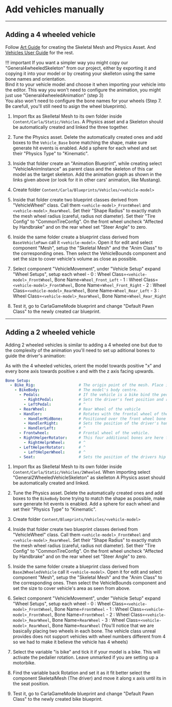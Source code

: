 # Add vehicles manually

---
## Adding a 4 wheeled vehicle

Follow [Art Guide][artlink] for creating the Skeletal Mesh and Physics Asset. And
[Vehicles User Guide][userguide] for the rest.

[artlink]: https://docs.unrealengine.com/en-US/Engine/Physics/Vehicles/VehicleContentCreation/index.html
[userguide]: https://docs.unrealengine.com/latest/INT/Engine/Physics/Vehicles/VehicleUserGuide/

!!! important
    If you want a simpler way you might copy our "General4wheeledSkeleton" from our project,
    either by exporting it and copying it into your model or by creating your skelleton using
    the same bone names and orientation.<br>
    Bind it to your vehicle model and choose it when importing your vehicle into the editor.
    This way you won't need to configure the animation, you might just use
    "General4wheeledAnimation" (step 3)<br>
    You also won't need to configure the bone names for your wheels
    (Step 7. Be carefull, you'll still need to asign the wheel blueprints).

  1. Import fbx as Skelletal Mesh to its own folder inside `Content/Carla/Static/Vehicles`.
  A Physics asset and a Skeleton should be automatically created and linked the three together.

  2. Tune the Physics asset. Delete the automatically created ones and add boxes to the
  `Vehicle_Base` bone matching the shape, make sure generate hit events is enabled.
  Add a sphere for each wheel and set their "Physics Type" to "Kinematic".

  3. Inside that folder create an "Animation Blueprint", while creating select "VehicleAnimInstance"
  as parent class and the skeleton of this car model as the target skeleton.
  Add the animation graph as shown in the links given above
  (or look for it in other cars' animation, like Mustang).

  4. Create folder `Content/Carla/Blueprints/Vehicles/<vehicle-model>`

  5. Inside that folder create two blueprint classes derived from "VehicleWheel" class.
  Call them `<vehicle-model>_FrontWheel` and `<vehicle-model>_RearWheel`. Set their "Shape Radius"
  to exactly match the mesh wheel radius (careful, radius not diameter). Set their "Tire Config" to
  "CommonTireConfig". On the front wheel uncheck "Affected by Handbrake" and on the rear wheel
  set "Steer Angle" to zero.

  6. Inside the same folder create a blueprint class derived from `BaseVehiclePawn` 
  call it `<vehicle-model>`. Open it for edit and select component "Mesh", setup the "Skeletal Mesh"
  and the "Anim Class" to the corresponding ones. Then select the VehicleBounds component and set
  the size to cover vehicle's volume as close as possible.

  7. Select component "VehicleMovement", under "Vehicle Setup" expand "Wheel Setups", setup each wheel
    - 0 : Wheel Class=`<vehicle-model>_FrontWheel`, Bone Name=`Wheel_Front_Left`
    - 1 : Wheel Class=`<vehicle-model>_FrontWheel`, Bone Name=`Wheel_Front_Right`
    - 2 : Wheel Class=`<vehicle-model>_RearWheel`, Bone Name=`Wheel_Rear_Left`
    - 3 : Wheel Class=`<vehicle-model>_RearWheel`, Bone Name=`Wheel_Rear_Right`

  8. Test it, go to CarlaGameMode blueprint and change "Default Pawn Class" to the newly
  created car blueprint.

---
## Adding a 2 wheeled vehicle

Adding 2 wheeled vehicles is similar to adding a 4 wheeled one but due to the complexity of the
animation you'll need to set up aditional bones to guide the driver's animation:

As with the 4 wheeled vehicles, orient the model towards positive "x" and every bone axis towards
positive x and with the z axis facing upwards.

```yaml
Bone Setup:
  - Bike_Rig:                   # The origin point of the mesh. Place it in the point 0 of the scenecomment
    - BikeBody:                 # The model's body centre.
      - Pedals:                 # If the vehicle is a bike bind the pedalier to this bone, will rotate with the bike acceleration.
        - RightPedal:           # Sets the driver's feet position and rotates with the pedalier if the vehicle is a bike.
        - LeftPedal:            # ^
      - RearWheel:              # Rear Wheel of the vehicle
      - Handler:                # Rotates with the frontal wheel of the vehicle bind the vehicle handler to it.
        - HandlerMidBone:       # Positioned over the front wheel bone to orient the handler with the wheel
        - HandlerRight:         # Sets the position of the driver's hand, no need to bind it to anything.
        - HandlerLeft:          # ^
      - Frontwheel:             # Frontal wheel of the vehicle.
      - RightHelperRotator:     # This four additional bones are here for an obsolete system of making the bike stable by using aditional invisible wheels
        - RightHelprWheel:      # ^
      - LeftHelperRotator:      # ^
        - LeftHelperWheel:      # ^
      - Seat:                   # Sets the position of the drivers hip bone. No need to bind it to anything but place it carefully.
```

  1. Import fbx as Skelletal Mesh to its own folder inside `Content/Carla/Static/Vehicles/2Wheeled`.
  When importing select "General2WheeledVehicleSkeleton" as skelleton A Physics asset should be
  automatically created and linked.

  2. Tune the Physics asset. Delete the automatically created ones and add boxes to the `BikeBody`
  bone trying to match the shape as possible, make sure generate hit events is enabled. 
  Add a sphere for each wheel and set their "Physics Type" to "Kinematic".

  3. Create folder `Content/Blueprints/Vehicles/<vehicle-model>`

  4. Inside that folder create two blueprint classes derived from "VehicleWheel" class. Call them
  `<vehicle-model>_FrontWheel` and `<vehicle-model>_RearWheel`. Set their "Shape Radius" to exactly
  match the mesh wheel radius (careful, radius not diameter).
  Set their "Tire Config" to "CommonTireConfig". On the front wheel uncheck "Affected by Handbrake"
  and on the rear wheel set "Steer Angle" to zero.

  5. Inside the same folder create a blueprint class derived from `Base2WheeledVehicle`
  call it `<vehicle-model>`. Open it for edit and select component "Mesh", setup the "Skeletal Mesh"
  and the "Anim Class" to the corresponding ones. Then select the VehicleBounds component and set
  the size to cover vehicle's area as seen from above.

  6. Select component "VehicleMovement", under "Vehicle Setup" expand "Wheel Setups", setup each wheel
    - 0 : Wheel Class=`<vehicle-model>_FrontWheel`, Bone Name=`FrontWheel`
    - 1 : Wheel Class=`<vehicle-model>_FrontWheel`, Bone Name=`FrontWheel`
    - 2 : Wheel Class=`<vehicle-model>_RearWheel`, Bone Name=`RearWheel`
    - 3 : Wheel Class=`<vehicle-model>_RearWheel`, Bone Name=`RearWheel`
    (You'll notice that we are basically placing two wheels in each bone.
    The vehicle class unreal provides does not support vehicles with wheel numbers different
    from 4 so we had to make it believe the vehicle has 4 wheels)

  7. Select the variable "is bike" and tick it if your model is a bike. This will activate the
  pedalier rotation. Leave unmarked if you are setting up a motorbike.

  8. Find the variable back Rotation and set it as it fit better select the component SkeletalMesh
  (The driver) and move it along x axis until its in the seat position.

  9. Test it, go to CarlaGameMode blueprint and change "Default Pawn Class" to the newly
  created bike blueprint.